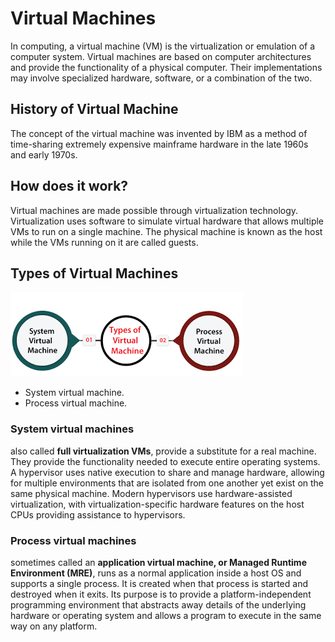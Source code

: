 # Virtual Machines

In computing, a virtual machine (VM) is the virtualization or emulation of a computer system. Virtual machines are based on computer architectures and provide the functionality of a physical computer. Their implementations may involve specialized hardware, software, or a combination of the two.

## History of Virtual Machine

The concept of the virtual machine was invented by IBM as a method of time-sharing extremely expensive mainframe hardware in the late 1960s and early 1970s.

## How does it work?

Virtual machines are made possible through virtualization technology. Virtualization uses software to simulate virtual hardware that allows multiple VMs to run on a single machine. The physical machine is known as the host while the VMs running on it are called guests.

## Types of Virtual Machines
![Types of virtual machines](images/typesVMs.png "Types of virtual machines")

* System virtual machine.
* Process virtual machine.
### System virtual machines 

also called **full virtualization VMs**, provide a substitute for a real machine. They provide the functionality needed to execute entire operating systems. A hypervisor uses native execution to share and manage hardware, allowing for multiple environments that are isolated from one another yet exist on the same physical machine. Modern hypervisors use hardware-assisted virtualization, with virtualization-specific hardware features on the host CPUs providing assistance to hypervisors.

### Process virtual machines

sometimes called an **application virtual machine, or Managed Runtime Environment (MRE)**, runs as a normal application inside a host OS and supports a single process. It is created when that process is started and destroyed when it exits. Its purpose is to provide a platform-independent programming environment that abstracts away details of the underlying hardware or operating system and allows a program to execute in the same way on any platform.